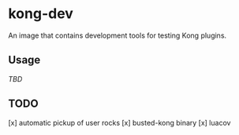 # kong-dev

An image that contains development tools for testing Kong plugins.

## Usage

_TBD_

## TODO

[x] automatic pickup of user rocks
[x] busted-kong binary
[x] luacov
